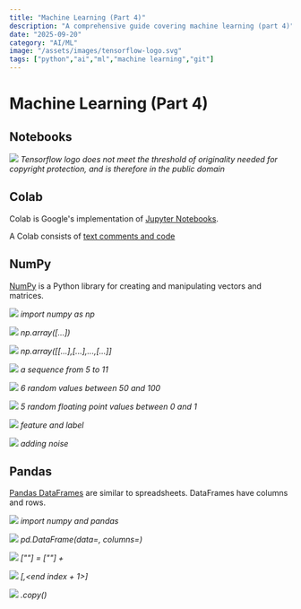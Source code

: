 ```yaml
---
title: "Machine Learning (Part 4)"
description: "A comprehensive guide covering machine learning (part 4)"
date: "2025-09-20"
category: "AI/ML"
image: "/assets/images/tensorflow-logo.svg"
tags: ["python","ai","ml","machine learning","git"]
---
```


# Machine Learning (Part 4)

## Notebooks

![](/assets/images/machinelearning4/tensorflow-logo.svg)
*Tensorflow logo does not meet the threshold of originality needed for copyright protection, and is therefore in the public domain*


## Colab

Colab is Google's implementation of [Jupyter Notebooks](https://jupyter.org).

 A Colab consists of [text comments and code](https://colab.research.google.com/github/google/eng-edu/blob/main/ml/cc/exercises/numpy_ultraquick_tutorial.ipynb?utm_source=mlcc&utm_campaign=colab-external&utm_medium=referral&utm_content=numpy_tf2-colab&hl=en#scrollTo=vO47lN3aDOAv)


## NumPy

[NumPy](https://colab.research.google.com/github/google/eng-edu/blob/main/ml/cc/exercises/numpy_ultraquick_tutorial.ipynb?utm_source=mlcc&utm_campaign=colab-external&utm_medium=referral&utm_content=numpy_tf2-colab&hl=en#scrollTo=HF-flFfs9r0q) is a Python library for creating and manipulating vectors and matrices.

![](/assets/images/machinelearning4/screen-shot-2022-06-08-at-6.23.23-pm-757x144.png)
*import numpy as np*

![](/assets/images/machinelearning4/screen-shot-2022-06-08-at-6.24.04-pm-745x209.png)
*np.array([...])*

![](/assets/images/machinelearning4/screen-shot-2022-06-08-at-6.25.18-pm-764x221.png)
*np.array([[...],[...],...,[...]]*

![](/assets/images/machinelearning4/screen-shot-2022-06-08-at-6.27.05-pm-755x262.png)
*a sequence from 5 to 11*

![](/assets/images/machinelearning4/screen-shot-2022-06-08-at-6.28.11-pm-783x247.png)
*6 random values between 50 and 100*

![](/assets/images/machinelearning4/screen-shot-2022-06-08-at-6.29.30-pm-788x165.png)
*5 random floating point values between 0 and 1*

![](/assets/images/machinelearning4/screen-shot-2022-06-08-at-6.33.42-pm-788x475.png)
*feature and label*

![](/assets/images/machinelearning4/screen-shot-2022-06-08-at-6.36.16-pm-788x402.png)
*adding noise*


## Pandas

[Pandas DataFrames](https://colab.research.google.com/github/google/eng-edu/blob/main/ml/cc/exercises/pandas_dataframe_ultraquick_tutorial.ipynb?utm_source=mlcc&utm_campaign=colab-external&utm_medium=referral&utm_content=pandas_tf2-colab&hl=en) are similar to spreadsheets. DataFrames have columns and rows.

![](/assets/images/machinelearning4/screen-shot-2022-06-08-at-6.49.03-pm-787x164.png)
*import numpy and pandas*

![](/assets/images/machinelearning4/screen-shot-2022-06-08-at-6.50.52-pm-789x650.png)
*pd.DataFrame(data=<data cell values>, columns=<column names>)*

![](/assets/images/machinelearning4/screen-shot-2022-06-08-at-6.54.36-pm-779x348.png)
*<dataframe>["<new column name>"] = <dataframe>["<existing column name>"] + <constant>*

![](/assets/images/machinelearning4/screen-shot-2022-06-08-at-6.58.28-pm-787x739.png)
*<dataframe>[<start index>,<end index + 1>]*

![](/assets/images/machinelearning4/screen-shot-2022-06-08-at-7.01.31-pm-786x991.png)
*<dataframe>.copy()*
